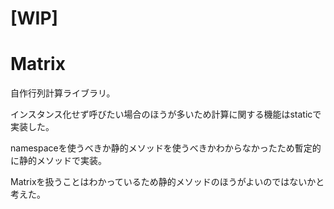 # [WIP]
# Matrix

自作行列計算ライブラリ。

インスタンス化せず呼びたい場合のほうが多いため計算に関する機能はstaticで実装した。

namespaceを使うべきか静的メソッドを使うべきかわからなかったため暫定的に静的メソッドで実装。

Matrixを扱うことはわかっているため静的メソッドのほうがよいのではないかと考えた。